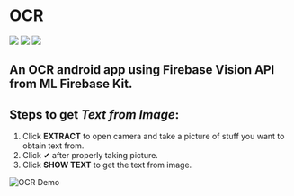 # OCR

[![](https://img.shields.io/badge/Made_with-Android-red?style=for-the-badge&logo=android)](https://www.android.com/ "Android") [![](https://img.shields.io/badge/Made_with-Firebase-red?style=for-the-badge&logo=firebase)](https://firebase.google.com/ "Firebase") [![](https://img.shields.io/badge/IDE-Android_Studio-red?style=for-the-badge&logo=android-studio)](https://developer.android.com/studio "Android Studio")

## An OCR android app using Firebase Vision API from ML Firebase Kit.

## Steps to get *Text from Image*:

1. Click **EXTRACT** to open camera and take a picture of stuff you want to obtain text from. 
2. Click ✔ after properly taking picture.
3. Click **SHOW TEXT** to get the text from image.


![OCR Demo](https://github.com/girishgr8/OCR/blob/master/OCR.gif)

